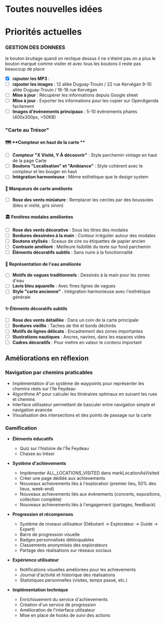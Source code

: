 # Toutes nouvelles idées

# Priorités actuelles

### GESTION DES DONNEES

 le bouton bruitage quand on reclique dessus il ne s'éteint pas 
on a plus le bouton marqué comme visiter et avec tous les boutons il reste pas beaucoup de place 
- [X] **rajouter les MP3** : 
- [ ] **rajouter les images** : 
  12 allée Duguay-Trouin / 22 rue Kervégan
  9-10 allée Duguay-Trouin / 16-18 rue Kervégan 
- [ ] **Mise à jour** : Récupérer les informations depuis Google sheet
- [ ] **Mise à jour** : Exporter les informations pour les copier sur OpenAgenda facilement
- [ ] **Images d'événements principaux** : 5-10 événements phares (400x300px, <50KB)

### "Carte au Trésor"

#### 🗺️ **Compteur en haut de la carte **
- [ ] **Compteur "X Visité, Y À découvrir"** : Style parchemin vintage en haut de la page Carte
- [ ] **Boutons "Localisation" et "Ambiance"** : Style cohérent avec le compteur et les bouger en haut
- [ ] **Intégration harmonieuse** : Même esthétique que le design system

#### 🎨 **Marqueurs de carte améliorés**
- [ ] **Rose des vents miniature** : Remplacer les cercles par des boussoles (bleu si visité, gris sinon)
<!-- - [ ] **Coffre au trésor** : Pour les lieux spéciaux ou événements importants / concerts ? -->
<!-- - [ ] **Pin stylisé** : Version "carte ancienne" du marqueur classique -->
<!-- - [ ] **Animation subtile** : Hover et états actifs avec transitions douces -->

#### 🏛️ **Fenêtres modales améliorées**
- [ ] **Rose des vents décorative** : Sous les titres des modales
- [ ] **Bordures dessinées à la main** : Contour irrégulier autour des modales
- [ ] **Boutons stylisés** : Sceaux de cire ou étiquettes de papier ancien
- [ ] **Contraste amélioré** : Meilleure lisibilité du texte sur fond parchemin
- [ ] **Éléments décoratifs subtils** : Sans nuire à la fonctionnalité

#### 🌊 **Représentation de l'eau améliorée**
- [ ] **Motifs de vagues traditionnels** : Dessinés à la main pour les zones d'eau
- [ ] **Lavis bleu aquarelle** : Avec fines lignes de vagues
- [ ] **Style "carte ancienne"** : Intégration harmonieuse avec l'esthétique générale

#### ✨ **Éléments décoratifs subtils**
- [ ] **Rose des vents détaillée** : Dans un coin de la carte principale
- [ ] **Bordures vieillis** : Taches de thé et bords déchirés
- [ ] **Motifs de lignes délicats** : Encadrement des zones importantes
- [ ] **Illustrations nautiques** : Ancres, navires, dans les espaces vides
- [ ] **Cadres décoratifs** : Pour mettre en valeur le contenu important

## Améliorations en réflexion

### Navigation par chemins praticables

- Implémentation d'un système de waypoints pour représenter les chemins réels sur l'île Feydeau
- Algorithme A\* pour calculer les itinéraires optimaux en suivant les rues et chemins
- Interface utilisateur permettant de basculer entre navigation simple et navigation avancée
- Visualisation des intersections et des points de passage sur la carte

### Gamification

- **Éléments éducatifs**

  - Quiz sur l'histoire de l'Île Feydeau
  - Chasse au trésor

- **Système d'achievements**

  - Implémenter ALL_LOCATIONS_VISITED dans markLocationAsVisited
  - Créer une page dédiée aux achievements
  - Nouveaux achievements liés à l'exploration (premier lieu, 50% des lieux, week-end)
  - Nouveaux achievements liés aux événements (concerts, expositions, collection complète)
  - Nouveaux achievements liés à l'engagement (partages, feedback)

- **Progression et récompenses**

  - Système de niveaux utilisateur (Débutant → Explorateur → Guide → Expert)
  - Barre de progression visuelle
  - Badges personnalisés débloquables
  - Classements anonymisés des explorateurs
  - Partage des réalisations sur réseaux sociaux

- **Expérience utilisateur**

  - Notifications visuelles améliorées pour les achievements
  - Journal d'activité et historique des réalisations
  - Statistiques personnelles (visites, temps passé, etc.)

- **Implémentation technique**
  - Enrichissement du service d'achievements
  - Création d'un service de progression
  - Amélioration de l'interface utilisateur
  - Mise en place de hooks de suivi des actions
